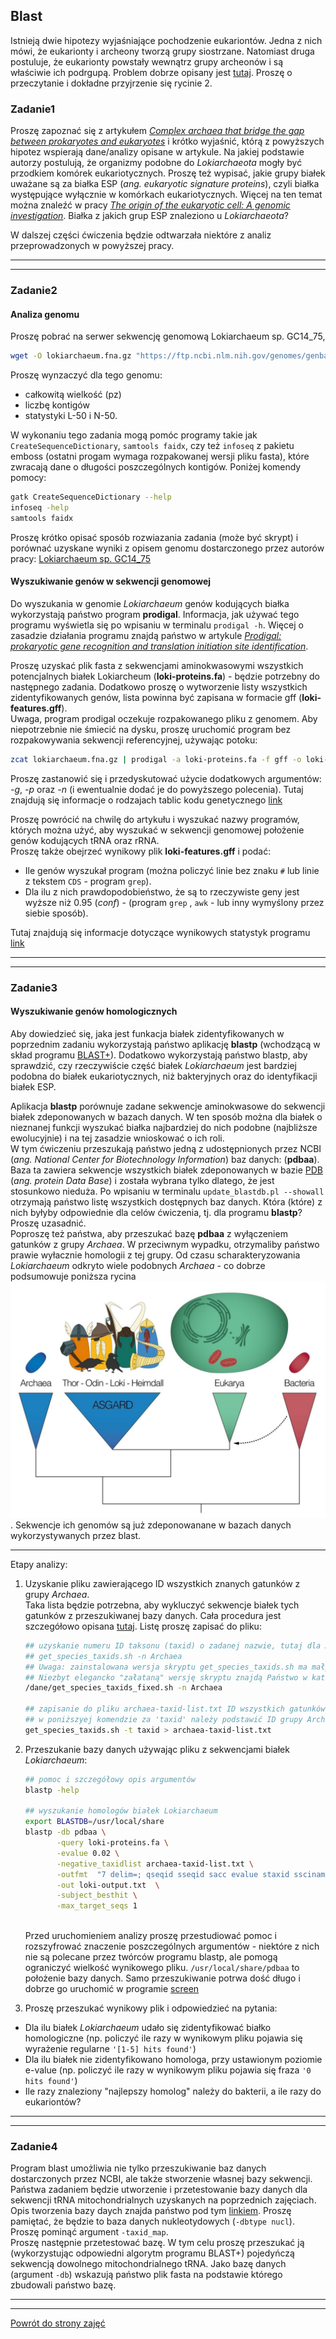 ## Blast  

Istnieją dwie hipotezy wyjaśniające pochodzenie eukariontów. Jedna z nich mówi, że eukarionty i archeony tworzą grupy siostrzane. Natomiast druga postuluje, że eukarionty powstały wewnątrz grupy archeonów i są właściwie ich podrgupą. Problem dobrze opisany jest [tutaj](https://sitn.hms.harvard.edu/flash/2014/origins-of-eukaryotes-who-are-our-closest-relatives/). Proszę o przeczytanie i dokładne przyjrzenie się rycinie 2.  
  
### Zadanie1  
Proszę zapoznać się z artykułem
 [*Complex archaea that bridge the gap between prokaryotes and eukaryotes*](https://www.ncbi.nlm.nih.gov/pmc/articles/PMC4444528/) 
 i krótko wyjaśnić, którą z powyższych hipotez wspierają dane/analizy opisane w artykule. Na jakiej podstawie autorzy postulują, że organizmy podobne do *Lokiarchaeota* mogły być przodkiem komórek eukariotycznych. Proszę też wypisać, jakie grupy białek uważane są za białka ESP (*ang. eukaryotic signature proteins*), czyli białka 
występujące wyłącznie w komórkach eukariotycznych. Więcej na ten temat można znaleźć w pracy
 [*The origin of the eukaryotic cell: A genomic investigation*](https://www.ncbi.nlm.nih.gov/pmc/articles/PMC122206/). Białka z jakich grup ESP znaleziono u *Lokiarchaeota*?    

 W dalszej części ćwiczenia będzie odtwarzała niektóre z analiz przeprowadzonych w powyższej pracy.    
     
***
***

### Zadanie2  
#### Analiza genomu  

Proszę pobrać na serwer sekwencję genomową Lokiarchaeum sp. GC14_75,   
```bash
wget -O lokiarchaeum.fna.gz "https://ftp.ncbi.nlm.nih.gov/genomes/genbank/archaea/Candidatus_Lokiarchaeum_sp._GC14_75/latest_assembly_versions/GCA_000986845.1_ASM98684v1/GCA_000986845.1_ASM98684v1_genomic.fna.gz"
```
Proszę wynzaczyć dla tego genomu:
* całkowitą wielkość (pz)  
* liczbę kontigów 
* statystyki L-50 i N-50. 

W wykonaniu tego zadania mogą pomóc programy takie jak `CreateSequenceDictionary`, `samtools faidx`, czy też `infoseq` z pakietu emboss (ostatni progam wymaga rozpakowanej wersji pliku fasta), które zwracają dane o długości poszczególnych kontigów. Poniżej komendy pomocy:  

```bash
gatk CreateSequenceDictionary --help 
infoseq -help 
samtools faidx
```
Proszę krótko opisać sposób rozwiazania zadania (może być skrypt) i porównać uzyskane wyniki z  opisem genomu dostarczonego przez autorów pracy: [Lokiarchaeum sp. GC14_75](https://ftp.ncbi.nlm.nih.gov/genomes/genbank/archaea/Candidatus_Lokiarchaeum_sp._GC14_75/latest_assembly_versions/GCA_000986845.1_ASM98684v1/GCA_000986845.1_ASM98684v1_assembly_stats.txt)   

#### Wyszukiwanie genów w sekwencji genomowej
Do wyszukania w genomie *Lokiarchaeum* genów kodujących białka wykorzystają państwo program **prodigal**. Informacja, jak używać tego programu wyświetla się po wpisaniu w terminalu `prodigal -h`. 
 Więcej o zasadzie działania programu znajdą państwo w artykule [*Prodigal: prokaryotic gene recognition and translation initiation site identification*](https://www.ncbi.nlm.nih.gov/pmc/articles/PMC2848648/).
    
 Proszę uzyskać plik fasta z sekwencjami aminokwasowymi wszystkich potencjalnych białek
  Lokiarcheum (**loki-proteins.fa**) - będzie potrzebny do następnego zadania.
 Dodatkowo proszę o wytworzenie listy wszystkich zidentyfikowanych genów, lista powinna być zapisana w formacie gff (**loki-features.gff**).   
 Uwaga, program prodigal oczekuje rozpakowanego pliku z genomem. Aby niepotrzebnie nie śmiecić na dysku, proszę uruchomić
  program bez rozpakowywania sekwencji referencyjnej, używając potoku:  
 ```bash
zcat lokiarchaeum.fna.gz | prodigal -a loki-proteins.fa -f gff -o loki-features.gff
```  
Proszę zastanowić się i przedyskutować użycie dodatkowych argumentów: *-g*, *-p* oraz *-n* (i ewentualnie dodać je do powyższego polecenia).
 Tutaj znajdują się  informacje o rodzajach tablic kodu genetycznego [link](https://www.ncbi.nlm.nih.gov/Taxonomy/Utils/wprintgc.cgi)   
 
 Proszę powrócić na chwilę do artykułu i wyszukać nazwy programów, których można użyć, aby wyszukać w sekwencji genomowej położenie genów
  kodujących tRNA oraz rRNA.   
  Proszę także obejrzeć wynikowy plik **loki-features.gff** i podać:  
  * Ile genów wyszukał program (można policzyć linie bez znaku `#` lub linie z tekstem `CDS` - program `grep`). 
  * Dla ilu z nich prawdopodobieństwo, że są to rzeczywiste geny jest wyższe niż 0.95 (*conf*) - 
  (program `grep` , `awk` - lub inny wymyślony przez siebie sposób).   
  
  Tutaj znajdują się informacje dotyczące
   wynikowych statystyk programu [link](https://github.com/hyattpd/prodigal/wiki/understanding-the-prodigal-output)  
 
 ***
 ***
  
 ### Zadanie3
 #### Wyszukiwanie genów homologicznych  
 Aby dowiedzieć się, jaka jest funkacja białek zidentyfikowanych w poprzednim zadaniu wykorzystają państwo aplikację **blastp** 
 (wchodzącą w skład programu [BLAST+](https://bmcbioinformatics.biomedcentral.com/articles/10.1186/1471-2105-10-421)). Dodatkowo
 wykorzystają państwo blastp, aby sprawdzić, czy rzeczywiście część białek *Lokiarchaeum* jest 
 bardziej podobna do białek eukariotycznych, niż bakteryjnych oraz do identyfikacji białek ESP.   
  
 Aplikacja **blastp** porównuje zadane sekwencje aminokwasowe do sekwencji białek zdeponowanych w bazach danych. W ten sposób można dla 
 białek o nieznanej funkcji wyszukać białka najbardziej do nich podobne (najbliższe ewolucyjnie) i na tej zasadzie 
 wnioskować o ich roli.  
 W tym ćwiczeniu przeszukają państwo jedną z udostępnionych przez NCBI 
 (*ang. National Center for Biotechnology Information*) baz danych: (**pdbaa**). Baza ta zawiera sekwencje wszystkich białek 
 zdeponowanych w bazie [PDB](https://www.rcsb.org/) (*ang. protein Data Base*) i została wybrana tylko dlatego, że jest stosunkowo nieduża.
 Po wpisaniu w terminalu `update_blastdb.pl --showall` otrzymają państwo listę wszystkich dostępnych baz danych.
  Która (które) z nich byłyby odpowiednie dla celów ćwiczenia, tj. dla programu **blastp**? Proszę uzasadnić.   
Poproszę też państwa, aby przeszukać bazę **pdbaa** z wyłączeniem gatunków z grupy *Archaea*. W przeciwnym wypadku, 
otrzymaliby państwo prawie wyłacznie homologii z tej grupy. Od czasu scharakteryzowania *Lokiarchaeum* odkryto wiele podobnych *Archaea* - 
co dobrze podsumowuje poniższa rycina ![](asgard_archaea.png "Asgard archaea"). Sekwencje ich genomów są już zdeponowanane w bazach danych wykorzystywanych przez blast.    
***   
 
 Etapy analizy:  
 1. Uzyskanie pliku zawierającego ID wszystkich znanych gatunków z grupy *Archaea*.   
 Taka lista będzie potrzebna, aby wykluczyć sekwencje białek tych gatunków z przeszukiwanej bazy danych. Cała procedura jest szczegółowo 
 opisana [tutaj](https://www.ncbi.nlm.nih.gov/books/NBK546209/). Listę proszę zapisać do pliku:
    ```bash
    ## uzyskanie numeru ID taksonu (taxid) o zadanej nazwie, tutaj dla Archaea
    ## get_species_taxids.sh -n Archaea
    ## Uwaga: zainstalowana wersja skryptu get_species_taxids.sh ma mały "bug" i nie działa poprawnie.
    ## Niezbyt elegancko "załataną" wersję skryptu znajdą Państwo w katalogu /dane proszę jej użyć:
    /dane/get_species_taxids_fixed.sh -n Archaea
          
    ## zapisanie do pliku archaea-taxid-list.txt ID wszystkich gatunków wchodzących w skład Archaea
    ## w poniższyej komendzie za 'taxid' należy podstawić ID grupy Archaea - ta część działa poprawnie w wersji zainstalowanej 
    get_species_taxids.sh -t taxid > archaea-taxid-list.txt  
    
    ```

 2. Przeszukanie bazy danych używając pliku z sekwencjami białek *Lokiarchaeum*:
     ```bash
    ## pomoc i szczegółowy opis argumentów 
    blastp -help 
    
    ## wyszukanie homologów białek Lokiarchaeum
     export BLASTDB=/usr/local/share
     blastp -db pdbaa \
            -query loki-proteins.fa \
            -evalue 0.02 \
            -negative_taxidlist archaea-taxid-list.txt \
            -outfmt  "7 delim=; qseqid sseqid sacc evalue staxid ssciname scomname sblastname sskingdom stitle" \
            -out loki-output.txt  \
            -subject_besthit \
            -max_target_seqs 1
                    
       ```
    Przed uruchomieniem analizy proszę przestudiować pomoc i rozszyfrować znaczenie poszczególnych argumentów - 
    niektóre z nich nie są polecane przez twórców 
    programu blastp, ale pomogą ograniczyć wielkość wynikowego pliku. `/usr/local/share/pdbaa` to położenie bazy danych. 
    Samo przeszukiwanie potrwa dość długo i dobrze go uruchomić w programie [screen](https://github.com/genomika-2020/genomika/blob/master/README.md#program-screen)
    
3. Proszę przeszukać wynikowy plik i odpowiedzieć na pytania:  
 * Dla ilu białek *Lokiarchaeum* udało się zidentyfikować białko homologiczne
   (np. policzyć ile razy w wynikowym pliku pojawia się wyrażenie regularne `'[1-5] hits found'`)  
 * Dla ilu białek nie zidentyfikowano homologa, przy ustawionym poziomie e-value 
  (np. policzyć ile razy w wynikowym pliku pojawia się fraza `'0 hits found'`)
 * Ile razy znaleziony "najlepszy homolog" należy do bakterii, a ile razy do eukariontów?  
       
  ***
 ***
 ### Zadanie4  
 Program blast umożliwia nie tylko przeszukiwanie baz danych dostarczonych przez NCBI, ale także stworzenie własnej bazy sekwencji. Państwa zadaniem będzie utworzenie i przetestowanie bazy danych dla sekwencji tRNA mitochondrialnych uzyskanych na poprzednich zajęciach.  
  Opis tworzenia bazy daych znajda państwo pod tym [linkiem](https://www.ncbi.nlm.nih.gov/books/NBK569841/). Proszę pamiętać, że będzie to baza danych nukleotydowych (`-dbtype nucl`). Proszę pominąć argument `-taxid_map`.    
  Proszę następnie przetestować bazę. W tym celu proszę przeszukać ją (wykorzystując odpowiedni algorytm programu BLAST+) pojedyńczą sekwencją dowolnego mitochondrialnego tRNA. Jako bazę danych (argument `-db`) wskazują państwo plik fasta na podstawie którego zbudowali państwo bazę.  
 
 ***
 ***
 [Powrót do strony zajęć](https://github.com/genomika-2020/genomika/blob/master/README.md) 
 
